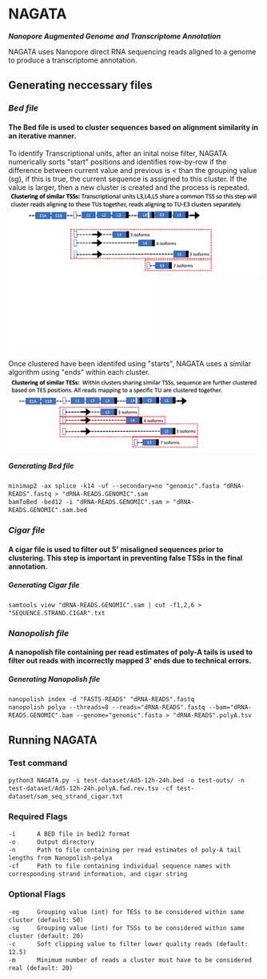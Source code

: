 # NAGATA
***Nanopore Augmented Genome and Transcriptome Annotation***

NAGATA uses Nanopore direct RNA sequencing reads aligned to a genome to produce a transcriptome annotation.
## Generating neccessary files

### ***Bed file***

#### The Bed file is used to cluster sequences based on alignment similarity in an iterative manner. 
To identify Transcriptional units, after an inital noise filter, NAGATA numerically sorts "start" positions and identifies row-by-row if the difference between current value and previous is < than the grouping value (sg), if this is true, the current sequence is assigned to this cluster. If the value is larger, then a new cluster is created and the process is repeated. 
![TSS-example](/modules/TSS-example.png)
![Algorithm example](/modules/Grouping-TSS.pdf)

Once clustered have been identifed using "starts", NAGATA uses a similar algorithm using "ends" within each cluster.
![TES-example](/modules/TES-example.png)
##### Generating Bed file
```
minimap2 -ax splice -k14 -uf --secondary=no "genomic".fasta "dRNA-READS".fastq > "dRNA-READS.GENOMIC".sam
bamToBed -bed12 -i "dRNA-READS.GENOMIC".sam > "dRNA-READS.GENOMIC".sam.bed
```

### ***Cigar file***
#### A cigar file is used to filter out 5' misaligned sequences prior to clustering. This step is important in preventing false TSSs in the final annotation.
##### Generating Cigar file
```
samtools view "dRNA-READS.GENOMIC".sam | cut -f1,2,6 > "SEQUENCE.STRAND.CIGAR".txt
```
### ***Nanopolish file***
#### A nanopolish file containing per read estimates of poly-A tails is used to filter out reads with incorrectly mapped 3' ends due to technical errors.
##### Generating Nanopolish file
```
nanopolish index -d "FAST5-READS" "dRNA-READS".fastq
nanopolish polya --threads=8 --reads="dRNA-READS".fastq --bam="dRNA-READS.GENOMIC".bam --genome="genomic".fasta > "dRNA-READS".polyA.tsv
```

## Running NAGATA
### Test command
```
python3 NAGATA.py -i test-dataset/Ad5-12h-24h.bed -o test-outs/ -n test-dataset/Ad5-12h-24h.polyA.fwd.rev.tsv -cf test-dataset/sam_seq_strand_cigar.txt
```
### Required Flags
```
-i      A BED file in bed12 format
-o      Output directory 
-n      Path to file containing per read estimates of poly-A tail lengths from Nanopolish-polya
-cf     Path to file containing individual sequence names with corresponding strand information, and cigar string
```
### Optional Flags
```
-eg     Grouping value (int) for TESs to be considered within same cluster (default: 50)
-sg     Grouping value (int) for TSSs to be considered within same cluster (default: 20)
-c      Soft clipping value to filter lower quality reads (default: 12.5)
-m      Minimum number of reads a cluster must have to be considered real (default: 20)
```
